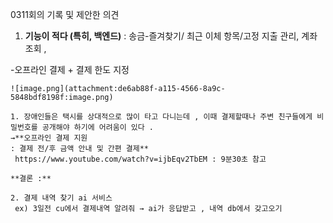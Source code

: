 
0311회의 기록 및 제안한 의견 

1. **기능이 적다 (특히, 백엔드)**
: 송금-즐겨찾기/ 최근 이체 항목/고정 지출 관리, 계좌 조회 ,   

-오프라인 결제 + 결제 한도 지정 
    
    ![image.png](attachment:de6ab88f-a115-4566-8a9c-5848bdf8198f:image.png)
    
    1. 장애인들은 택시를 상대적으로 많이 타고 다니는데 , 이때 결제할때나 주변 친구들에게 비밀번호를 공개해야 하기에 어려움이 있다 . 
    →**오프라인 결제 지원
    : 결제 전/후 금액 안내 및 간편 결제**  
     https://www.youtube.com/watch?v=ijbEqv2TbEM : 9분30초 참고  
    
    **결론 :**

    2. 결제 내역 찾기 ai 서비스 
     ex) 3일전 cu에서 결제내역 알려줘 → ai가 응답받고 , 내역 db에서 갖고오기
